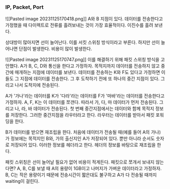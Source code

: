 ### IP, Packet, Port

![[Pasted image 20231125170418.png]]
A와 B 지점이 있다. 
데이터를 전송한다고 가정했을 때 다이렉트로 전류를 흘려보내는 것이 가장 효율적이다.
이진수를 흘려 보낸다.

상대방이 많아지면 선이 늘어난다. 
이를 서킷 스위칭 방식이라고 부른다.
하지만 선이 늘어나면 단점이 발생한다.
비용이 많이 발생한다.

![[Pasted image 20231125170747.png]]
이를 해결하기 위해 패킷 스위칭 방식을 고안했다.
A가 B, C, D와 통신을 한다고 가정하자.
목적지까지 데이터를 전송하지 않고 중간에 매개하는 지점에 데이터를 보낸다. 
데이터를 전송하는 K와 F도 있다고 가정하면 이들도 그 지점에 데이터를 전송한다.
그 후 도착하기 전에 또 하나의 중간 지점이 있다.
그리고 나서 도착지에 전송된다. 

A가 '가나'라는 데이터를 K가 '다라'라는 데이터를 F가 '마바'라는 데이터를 전송한다고 가정하자.
A, F, K는 이 데이터를 쪼갠다. 따라서 가, 다, 마 데이터가 먼저 전송된다. 
그리고 나, 라, 바 데이터가 전송된다. 
첫 번째 중간지점에서는 데이터와 함께 목적지 정보를 저장한다. 
그러한 중간지점을 라우터라고 한다. 
라우터는 데이터를 받아서 패킷 포워딩을 한다. 

B가 데이터를 받으면 재조립을 한다.
처음에 데이터가 전송될 때(예를 들어 A의 가나) 가 정보에는 목적지인 B와, 
가의 출신지인 A가 저장되어 있다. 뿐만 아니라 순서도 숫자로 저장되어 있다.
이러한 정보를 헤더라고 한다. 
헤더의 정보를 바탕으로 재조립을 한다. 

패킷 스위칭은 선이 늘어날 필요가 없어 비용이 적게든다.
패킷으로 쪼개서 보내지 않는다면?
A, B, C를 보낼 때 A의 용량이 1GB이고 나머지가 가벼운 데이터라고 가정하자.
B, C는 작은 용량이기 때문에 전송시간이 짧은대도 불구하고 A가 다 전송될 때까지
waiting이 걸린다. 